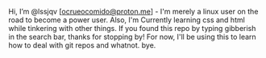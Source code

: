 Hi, I’m @lssjqv [ocrueocomido@proton.me] - I'm merely a linux user on the road to become a power user.
Also, I'm Currently learning css and html while tinkering with other things.
If you found this repo by typing gibberish in the search bar, thanks for stopping by!
For now, I'll be using this to learn how to deal with git repos and whatnot.
bye.
